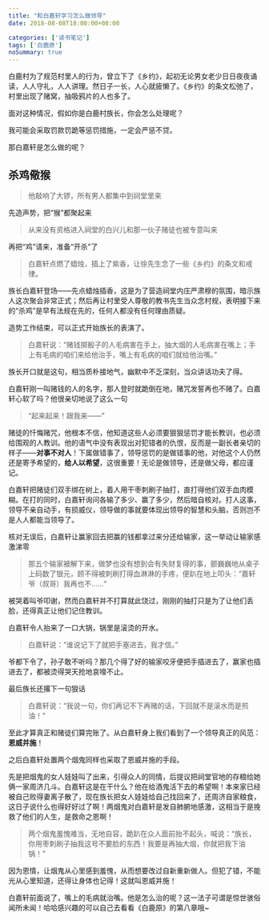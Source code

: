 ```yaml
---
title: "和白嘉轩学习怎么做领导"
date: 2018-08-08T18:00:00+08:00

categories: ['读书笔记']
tags: ['白鹿原']
noSummary: true
---
```


白鹿村为了规范村里人的行为，曾立下了《乡约》，起初无论男女老少日日夜夜诵读，人人守礼，人人讲理。然日子一长，人心就疲懒了。《乡约》的条文松弛了，村里出现了赌窝，抽吸鸦片的人也多了。

面对这种情况，假如你是白鹿村族长，你会怎么处理呢？

我可能会采取罚款罚跪等惩罚措施，一定会严惩不贷。

那白嘉轩是怎么做的呢？

## 杀鸡儆猴

> 他敲响了大锣，所有男人都集中到祠堂里来

先造声势，把“猴”都聚起来

> 从来没有资格进入祠堂的白兴儿和那一伙子赌徒也被专意叫来

再把“鸡”请来，准备“开杀”了

> 白嘉轩点燃了蜡烛，插上了紫香，让徐先生念了一些《乡约》的条文和戒律。

族长白嘉轩登场——先点蜡烛插香，这是为了营造祠堂内庄严肃穆的氛围，暗示族人这次聚会非常正式；然后再让村里受人尊敬的教书先生当众念村规，表明接下来的“杀鸡”是早有法规在先的，任何人都没有任何理由质疑。

造势工作结束，可以正式开始族长的表演了。

> 白嘉轩说：“赌钱掷骰子的人毛病害在手上，抽大烟的人毛病害在嘴上；手上有毛病的咱们来给他治手，嘴上有毛病的咱们就给他治嘴。”

族长开口就是这句，相当质朴接地气，幽默中不乏深刻，当众讲话功夫了得。

白嘉轩刚一叫赌钱的人的名字，那人登时就跪倒在地，赌咒发誓再也不赌了。白嘉轩心软了吗？他很亲切地说了这么一句

> “起来起来！跟我来——”

赌徒的忏悔赌咒，他根本不信，他知道这些人必须要狠狠惩罚才能长教训，也必须给围观的人教训。他的语气中没有表现出对犯错者的仇恨，反而是一副长者亲切的样子——**对事不对人**！下属做错事了，领导惩罚的是做错事的他，对他这个人仍然还是寄予希望的，**给人以希望**，这很重要！无论是做领导，还是做父母，都应谨记。

白嘉轩把赌徒们双手绑在树上，着人用干枣刺刷子抽打，直打得他们双手血肉模糊。在打的同时，白嘉轩询问各输了多少、赢了多少，然后暗自核对。打人这事，领导不亲自动手，有损威仪，领导做的事就要体现出领导的智慧和头脑，否则岂不是人人都能当领导了。

核对无误后，白嘉轩让赢家回去把赢的钱都拿过来分还给输家，这一举动让输家感激涕零

> 那五个输家被解下来，做梦也没有想到会有失财复得的事，颤巍巍地从桌子上码数了银元，顾不得被刺刷打得血淋淋的手疼，便趴在地上叩头：“嘉轩爷（叔哥）我再也不……“

被哭着叫爷叩谢，然而白嘉轩并不打算就此饶过，刚刚的抽打只是为了让他们丢脸，还得真正让他们记住教训。

白嘉轩令人抬来了一口大锅，锅里是滚烫的开水。

> 白嘉轩说：“谁说记下了就把手塞进去，我才信。”

爷都下令了，孙子敢不听吗？那几个得了好的输家咬牙便把手插进去了，赢家也插进去了，都被烫得哭天抢地哀嚎不止。

最后族长还撂下一句狠话

> 白嘉轩说：“我说一句，你们再记不下再赌的话，下回就不是滚水而是煎油！”

至此才算真正和赌徒们算完账了。从白嘉轩身上我们看到了一个领导真正的风范：**恩威并施**！

之后白嘉轩处置两个烟鬼同样也采取了恩威并施的手段。

先是把烟鬼的女人娃娃叫了出来，引得众人的同情，后提议把祠堂官地的存粮给她俩一家周济几斗。白嘉轩这是在干什么？他在给酒鬼活下去的希望啊！本来家已经被自己败得妻离子散了，现在族长把女人娃娃给自己找回来了，还周济自家粮食，这日子说什么也得好好过了啊！两烟鬼对白嘉轩是发自肺腑地感激，这相当于是挽救了他们的人生，是救命之恩啊！

> 两个烟鬼羞愧难当，无地自容，跪趴在众人面前抬不起头，喊说：“族长，你用枣刺刷子抽我这号不要脸的东西！我要是再抽大烟，你就把我下油锅！”

因为恩情，让烟鬼从心里感到羞愧，从而想要改过自新重新做人。但犯了错，不能光从心里知道，还得让身体也记得！这就叫恩威并施！

白嘉轩前面说了，嘴上的毛病就治嘴。他是怎么治的呢？这一法子可谓是惊世骇俗闻所未闻！哈哈感兴趣的可以自己去看看《白鹿原》的第八章哦~